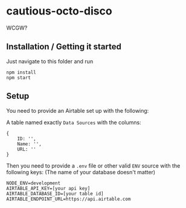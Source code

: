 # cautious-octo-disco

WCGW?

## Installation / Getting it started

Just navigate to this folder and run

```
npm install
npm start
```

## Setup

You need to provide an Airtable set up with the following:

A table named exactly `Data Sources` with the columns:

```
{
    ID: '',
    Name: '',
    URL: ''
}
```

Then you need to provide a `.env` file or other valid `ENV` source with the following keys:
(The name of your database doesn't matter)

```
NODE_ENV=development
AIRTABLE_API_KEY=[your api key]
AIRTABLE_DATABASE_ID=[your table id]
AIRTABLE_ENDPOINT_URL=https://api.airtable.com
```
